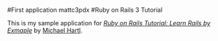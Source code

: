 #First application mattc3pdx
#Ruby on Rails 3 Tutorial

This is my sample application for [*Ruby on Rails Tutorial: Learn Rails by Exmaple*](http://railstutorial.org/) by [Michael Hartl](http://michaelhartl.com/).
